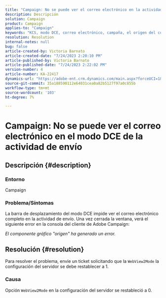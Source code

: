 ```yaml
---
title: "Campaign: No se puede ver el correo electrónico en la actividad de entrega en el modo DCE"
description: Descripción
solution: Campaign
product: Campaign
applies-to: "Campaign"
keywords: "KCS, modo DCE, correo electrónico, campaña, el origen del componente gráfico ha generado un error, actividad de envío"
resolution: Resolution
internal-notes: null
bug: false
article-created-by: Victoria Barnato
article-created-date: "7/24/2023 2:20:10 PM"
article-published-by: Victoria Barnato
article-published-date: "7/24/2023 2:22:02 PM"
version-number: 4
article-number: KA-22417
dynamics-url: "https://adobe-ent.crm.dynamics.com/main.aspx?forceUCI=1&pagetype=entityrecord&etn=knowledgearticle&id=813ca62e-2d2a-ee11-bdf4-6045bd0065b6"
source-git-commit: 35a188590112e64031cea0a82b5127f97a0c855b
workflow-type: tm+mt
source-wordcount: '103'
ht-degree: 7%

---
```


# Campaign: No se puede ver el correo electrónico en el modo DCE de la actividad de envío

## Descripción {#description}


### Entorno

Campaign

### Problema/Síntomas

La barra de desplazamiento del modo DCE impide ver el correo electrónico completo en la actividad de envío. Una vez cerrada la ventana, verá el siguiente error en la consola del cliente de Adobe Campaign:

*El componente gráfico &quot;origen&quot; ha generado un error.*


## Resolución {#resolution}


Para resolver el problema, envíe un ticket solicitando que la `WebView2Mode` la configuración del servidor se debe restablecer a 1.

### Causa

Opción `WebView2Mode` en la configuración del servidor se restableció a 0.
